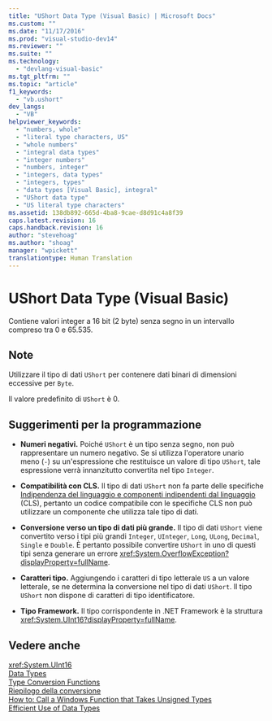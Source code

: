 ```yaml
---
title: "UShort Data Type (Visual Basic) | Microsoft Docs"
ms.custom: ""
ms.date: "11/17/2016"
ms.prod: "visual-studio-dev14"
ms.reviewer: ""
ms.suite: ""
ms.technology: 
  - "devlang-visual-basic"
ms.tgt_pltfrm: ""
ms.topic: "article"
f1_keywords: 
  - "vb.ushort"
dev_langs: 
  - "VB"
helpviewer_keywords: 
  - "numbers, whole"
  - "literal type characters, US"
  - "whole numbers"
  - "integral data types"
  - "integer numbers"
  - "numbers, integer"
  - "integers, data types"
  - "integers, types"
  - "data types [Visual Basic], integral"
  - "UShort data type"
  - "US literal type characters"
ms.assetid: 138db892-665d-4ba8-9cae-d8d91c4a8f39
caps.latest.revision: 16
caps.handback.revision: 16
author: "stevehoag"
ms.author: "shoag"
manager: "wpickett"
translationtype: Human Translation
---
```

# UShort Data Type (Visual Basic)
Contiene valori integer a 16 bit \(2 byte\) senza segno in un intervallo compreso tra 0 e 65.535.  
  
## Note  
 Utilizzare il tipo di dati `UShort` per contenere dati binari di dimensioni eccessive per `Byte`.  
  
 Il valore predefinito di `UShort` è 0.  
  
## Suggerimenti per la programmazione  
  
-   **Numeri negativi.** Poiché `UShort` è un tipo senza segno, non può rappresentare un numero negativo.  Se si utilizza l'operatore unario meno \(`-`\) su un'espressione che restituisce un valore di tipo `UShort`, tale espressione verrà innanzitutto convertita nel tipo `Integer`.  
  
-   **Compatibilità con CLS.** Il tipo di dati `UShort` non fa parte delle specifiche [Indipendenza del linguaggio e componenti indipendenti dal linguaggio](../Topic/Language%20Independence%20and%20Language-Independent%20Components.md) \(CLS\), pertanto un codice compatibile con le specifiche CLS non può utilizzare un componente che utilizza tale tipo di dati.  
  
-   **Conversione verso un tipo di dati più grande.** Il tipo di dati `UShort` viene convertito verso i tipi più grandi `Integer`, `UInteger`, `Long`, `ULong`, `Decimal`, `Single` e `Double`.  È pertanto possibile convertire `UShort` in uno di questi tipi senza generare un errore <xref:System.OverflowException?displayProperty=fullName>.  
  
-   **Caratteri tipo.** Aggiungendo i caratteri di tipo letterale `US` a un valore letterale, se ne determina la conversione nel tipo di dati `UShort`.  Il tipo `UShort` non dispone di caratteri di tipo identificatore.  
  
-   **Tipo Framework.** Il tipo corrispondente in .NET Framework è la struttura <xref:System.UInt16?displayProperty=fullName>.  
  
## Vedere anche  
 <xref:System.UInt16>   
 [Data Types](../../../visual-basic/language-reference/data-types/data-type-summary.md)   
 [Type Conversion Functions](../../../visual-basic/language-reference/functions/type-conversion-functions.md)   
 [Riepilogo della conversione](../../../visual-basic/language-reference/keywords/conversion-summary.md)   
 [How to: Call a Windows Function that Takes Unsigned Types](../../../visual-basic/programming-guide/com-interop/how-to-call-a-windows-function-that-takes-unsigned-types.md)   
 [Efficient Use of Data Types](../../../visual-basic/programming-guide/language-features/data-types/efficient-use-of-data-types.md)